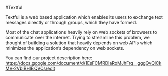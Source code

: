 #Textful

Textful is a web based application which enables its users to exchange text messages directly or through groups, which they have formed.

Most of the chat applications heavily rely on web sockets of browsers to communicate over the internet. Trying to streamline this problem, we thought of building a solution that heavily depends on web APIs which minimizes the application’s dependency on web sockets.

You can find our project description here: https://docs.google.com/document/d/1EsFCMRDIaRoMJhFrq__gggQvQlCkMV-2VbIBHlBQVCs/edit
